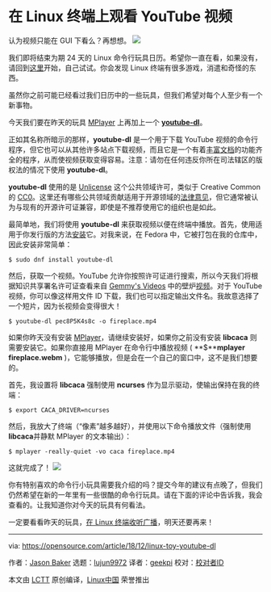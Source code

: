 [#]: collector: (lujun9972)
[#]: translator: (geekpi)
[#]: reviewer: ( )
[#]: publisher: ( )
[#]: url: ( )
[#]: subject: (Watch YouTube videos at the Linux terminal)
[#]: via: (https://opensource.com/article/18/12/linux-toy-youtube-dl)
[#]: author: (Jason Baker https://opensource.com/users/jason-baker)

在 Linux 终端上观看 YouTube 视频
======
认为视频只能在 GUI 下看么？再想想。
![](https://opensource.com/sites/default/files/styles/image-full-size/public/uploads/linux-toy-youtube-dl.png?itok=HYR5vU2a)

我们即将结束为期 24 天的 Linux 命令行玩具日历。希望你一直在看，如果没有，请回到[这里][1]开始，自己试试。你会发现 Linux 终端有很多游戏，消遣和奇怪的东西。

虽然你之前可能已经看过我们日历中的一些玩具，但我们希望对每个人至少有一个新事物。

今天我们要在昨天的玩具 [MPlayer][2] 上再加上一个 [**youtube-dl**][3]。

正如其名称所暗示的那样，**youtube-dl** 是一个用于下载 YouTube 视频的命令行程序，但它也可以从其他许多站点下载视频，而且它是一个有着[丰富文档][4]的功能齐全的程序，从而使视频获取变得容易。注意：请勿在任何违反你所在司法辖区的版权法的情况下使用 **youtube-dl**。

**youtube-dl** 使用的是 [Unlicense][5] 这个公共领域许可，类似于 Creative Common 的 [CC0][6]。这里还有哪些公共领域贡献适用于开源领域的[法律意见][7]，但它通常被认为与现有的开源许可证兼容，即使是不推荐使用它的组织也是如此。

最简单地，我们将使用 **youtube-dl** 来获取视频以便在终端中播放。首先，使用适用于你发行版的方法[安装][8]它。对我来说，在 Fedora 中，它被打包在我的仓库中，因此安装非常简单：

```
$ sudo dnf install youtube-dl
```

然后，获取一个视频。YouTube 允许你按照许可证进行搜索，所以今天我们将根据知识共享署名许可证查看来自 [Gemmy's Videos][10] 中的壁炉[视频][9]。对于 YouTube 视频，你可以像这样用文件 ID 下载，我们也可以指定输出文件名。我故意选择了一个短片，因为长视频会变得很大！

```
$ youtube-dl pec8P5K4s8c -o fireplace.mp4
```

如果你昨天没有安装 [MPlayer][2]，请继续安装好，如果你之前没有安装 **libcaca** 则需要安装它。如果你直接用 MPlayer 在命令行中播放视频 ( **$****mplayer fireplace.webm** )，它能够播放，但是会在一个自己的窗口中，这不是我们想要的。

首先，我设置将 **libcaca** 强制使用 **ncurses** 作为显示驱动，使输出保持在我的终端：

```
$ export CACA_DRIVER=ncurses
```

然后，我放大了终端（“像素”越多越好），并使用以下命令播放文件（强制使用 **libcaca**并静默 MPlayer 的文本输出）：

```
$ mplayer -really-quiet -vo caca fireplace.mp4
```

这就完成了！
![](https://opensource.com/sites/default/files/uploads/linux-toy-youtube-dl.gif)

你有特别喜欢的命令行小玩具需要我介绍的吗？提交今年的建议有点晚了，但我们仍然希望在新的一年里有一些很酷的命令行玩具。请在下面的评论中告诉我，我会查看的。让我知道你对今天的玩具有何看法。

一定要看看昨天的玩具，[在 Linux 终端收听广播][2]，明天还要再来！

--------------------------------------------------------------------------------

via: https://opensource.com/article/18/12/linux-toy-youtube-dl

作者：[Jason Baker][a]
选题：[lujun9972][b]
译者：[geekpi](https://github.com/geekpi)
校对：[校对者ID](https://github.com/校对者ID)

本文由 [LCTT](https://github.com/LCTT/TranslateProject) 原创编译，[Linux中国](https://linux.cn/) 荣誉推出

[a]: https://opensource.com/users/jason-baker
[b]: https://github.com/lujun9972
[1]: https://opensource.com/article/18/12/linux-toy-boxes
[2]: https://opensource.com/article/18/12/linux-toy-mplayer
[3]: https://rg3.github.io/youtube-dl/
[4]: https://github.com/rg3/youtube-dl/blob/master/README.md#readme
[5]: https://unlicense.org/
[6]: https://creativecommons.org/share-your-work/public-domain/cc0/
[7]: https://opensource.org/faq#public-domain
[8]: https://github.com/rg3/youtube-dl/blob/master/README.md#installation
[9]: https://www.youtube.com/watch?v=pec8P5K4s8c
[10]: https://www.youtube.com/channel/UCwwaepmpWZVDd605MIRC20A
